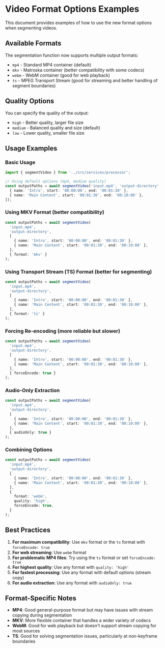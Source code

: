 # Video Format Options Examples

This document provides examples of how to use the new format options when segmenting videos.

## Available Formats

The segmentation function now supports multiple output formats:

- `mp4` - Standard MP4 container (default)
- `mkv` - Matroska container (better compatibility with some codecs)
- `webm` - WebM container (good for web playback)
- `ts` - MPEG Transport Stream (good for streaming and better handling of segment boundaries)

## Quality Options

You can specify the quality of the output:

- `high` - Better quality, larger file size
- `medium` - Balanced quality and size (default)
- `low` - Lower quality, smaller file size

## Usage Examples

### Basic Usage

```typescript
import { segmentVideo } from '../src/services/processor';

// Using default options (mp4, medium quality)
const outputPaths = await segmentVideo('input.mp4', 'output-directory', [
  { name: 'Intro', start: '00:00:00', end: '00:01:30' },
  { name: 'Main Content', start: '00:01:30', end: '00:10:00' },
]);
```

### Using MKV Format (better compatibility)

```typescript
const outputPaths = await segmentVideo(
  'input.mp4',
  'output-directory',
  [
    { name: 'Intro', start: '00:00:00', end: '00:01:30' },
    { name: 'Main Content', start: '00:01:30', end: '00:10:00' },
  ],
  { format: 'mkv' }
);
```

### Using Transport Stream (TS) Format (better for segmenting)

```typescript
const outputPaths = await segmentVideo(
  'input.mp4',
  'output-directory',
  [
    { name: 'Intro', start: '00:00:00', end: '00:01:30' },
    { name: 'Main Content', start: '00:01:30', end: '00:10:00' },
  ],
  { format: 'ts' }
);
```

### Forcing Re-encoding (more reliable but slower)

```typescript
const outputPaths = await segmentVideo(
  'input.mp4',
  'output-directory',
  [
    { name: 'Intro', start: '00:00:00', end: '00:01:30' },
    { name: 'Main Content', start: '00:01:30', end: '00:10:00' },
  ],
  { forceEncode: true }
);
```

### Audio-Only Extraction

```typescript
const outputPaths = await segmentVideo(
  'input.mp4',
  'output-directory',
  [
    { name: 'Intro', start: '00:00:00', end: '00:01:30' },
    { name: 'Main Content', start: '00:01:30', end: '00:10:00' },
  ],
  { audioOnly: true }
);
```

### Combining Options

```typescript
const outputPaths = await segmentVideo(
  'input.mp4',
  'output-directory',
  [
    { name: 'Intro', start: '00:00:00', end: '00:01:30' },
    { name: 'Main Content', start: '00:01:30', end: '00:10:00' },
  ],
  {
    format: 'webm',
    quality: 'high',
    forceEncode: true,
  }
);
```

## Best Practices

1. **For maximum compatibility**: Use `mkv` format or the `ts` format with `forceEncode: true`
2. **For web streaming**: Use `webm` format
3. **For problematic MP4 files**: Try using the `ts` format or set `forceEncode: true`
4. **For highest quality**: Use any format with `quality: 'high'`
5. **For fastest processing**: Use any format with default options (stream copy)
6. **For audio extraction**: Use any format with `audioOnly: true`

## Format-Specific Notes

- **MP4**: Good general-purpose format but may have issues with stream copying during segmentation
- **MKV**: More flexible container that handles a wider variety of codecs
- **WebM**: Good for web playback but doesn't support stream copying for most sources
- **TS**: Good for solving segmentation issues, particularly at non-keyframe boundaries
